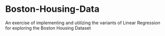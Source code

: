 # Boston-Housing-Data
An exercise of implementing and utilizing the variants of Linear Regression for exploring the Boston Housing Dataset
